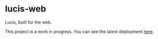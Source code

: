 # lucis-web
Lucis, built for the web.

This project is a work in progress. You can see the latest deployment [here](https://shaunbennett.github.io/lucis-web/).
